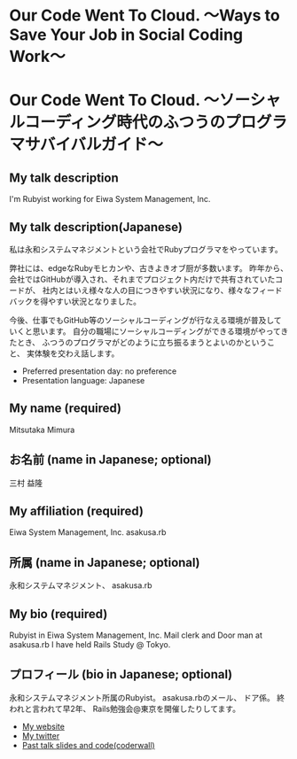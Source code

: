 # Our Code Went To Cloud. 〜Ways to Save Your Job in Social Coding Work〜
# Our Code Went To Cloud. 〜ソーシャルコーディング時代のふつうのプログラマサバイバルガイド〜

## My talk description
I'm Rubyist working for Eiwa System Management, Inc.


## My talk description(Japanese)
私は永和システムマネジメントという会社でRubyプログラマをやっています。

弊社には、edgeなRubyモヒカンや、古きよきオブ厨が多数います。
昨年から、会社ではGitHubが導入され、それまでプロジェクト内だけで共有されていたコードが、
社内とはいえ様々な人の目につきやすい状況になり、様々なフィードバックを得やすい状況となりました。

今後、仕事でもGitHub等のソーシャルコーディングが行なえる環境が普及していくと思います。
自分の職場にソーシャルコーディングができる環境がやってきたとき、
ふつうのプログラマがどのように立ち振るまうとよいのかということ、
実体験を交わえ話します。

- Preferred presentation day: no preference
- Presentation language: Japanese

## My name (required)
Mitsutaka Mimura
## お名前 (name in Japanese; optional)
三村 益隆

## My affiliation (required)
Eiwa System Management, Inc.
asakusa.rb

## 所属 (name in Japanese; optional)
永和システムマネジメント、 asakusa.rb

## My bio (required)
Rubyist in Eiwa System Management, Inc.
Mail clerk and Door man at asakusa.rb
I have held Rails Study @ Tokyo.


## プロフィール (bio in Japanese; optional)

永和システムマネジメント所属のRubyist。
asakusa.rbのメール、 ドア係。
終われと言われて早2年、 Rails勉強会@東京を開催したりしてます。

- [My website](http://takkanm.github.com/)
- [My twitter](https://twitter.com/#!/takkanm)
- [Past talk slides and code(coderwall)](http://coderwall.com/takkanm)
